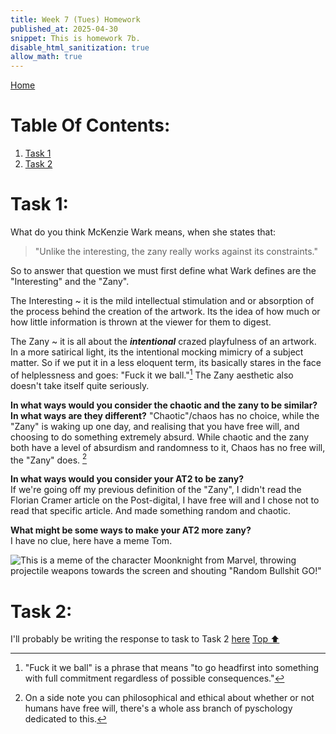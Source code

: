 ```yaml
---
title: Week 7 (Tues) Homework
published_at: 2025-04-30
snippet: This is homework 7b.
disable_html_sanitization: true
allow_math: true
---
```


[Home](https://cclanchublo6.deno.dev/)

# Table Of Contents:

1. [Task 1](#task-1)
2. [Task 2](#task-2)

# Task 1:

What do you think McKenzie Wark means, when she states that:

> "Unlike the interesting, the zany really works against its constraints."

So to answer that question we must first define what Wark defines are the "Interesting" and the "Zany".

The Interesting ~ it is the mild intellectual stimulation and or absorption of the process behind the creation of the artwork. Its the idea of how much or how little information is thrown at the viewer for them to digest.

The Zany ~ it is all about the **_intentional_** crazed playfulness of an artwork. In a more satirical light, its the intentional mocking mimicry of a subject matter. So if we put it in a less eloquent term, its basically stares in the face of helplessness and goes: "Fuck it we ball."[^1] The Zany aesthetic also doesn't take itself quite seriously.

**In what ways would you consider the chaotic and the zany to be similar? In what ways are they different?**
"Chaotic"/chaos has no choice, while the "Zany" is waking up one day, and realising that you have free will, and choosing to do something extremely absurd. While chaotic and the zany both have a level of absurdism and randomness to it, Chaos has no free will, the "Zany" does. [^2]

**In what ways would you consider your AT2 to be zany?**  
If we're going off my previous definition of the "Zany", I didn't read the Florian Cramer article on the Post-digital, I have free will and I chose not to read that specific article. And made something random and chaotic.

**What might be some ways to make your AT2 more zany?**  
I have no clue, here have a meme Tom.

![This is a meme of the character Moonknight from Marvel, throwing projectile weapons towards the screen and shouting "Random Bullshit GO!"](RandomBullshitGo!.jpeg)

# Task 2:

I'll probably be writing the response to task to Task 2 [here]()
[Top ⬆︎](#)

[^1]: "Fuck it we ball" is a phrase that means "to go headfirst into something with full commitment regardless of possible consequences."
[^2]: On a side note you can philosophical and ethical about whether or not humans have free will, there's a whole ass branch of pyschology dedicated to this.
